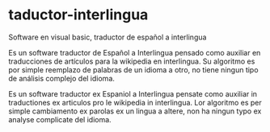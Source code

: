 # taductor-interlingua
Software en visual basic, traductor de español a interlingua

Es un software traductor de Español a Interlingua pensado como auxiliar en traducciones de artículos para la wikipedia en interlingua. Su algoritmo es por simple reemplazo de palabras de un idioma a otro, no tiene ningun tipo de análisis complejo del idioma.


Es un software traductor ex Espaniol a Interlingua pensate como auxiliar in traductiones ex articulos pro le wikipedia in interlingua. Lor algoritmo es per simple cambiamento ex parolas ex un lingua a altere, non ha ningun typo ex analyse complicate del idioma.
